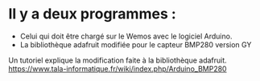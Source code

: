 # Il y a deux programmes :
* Celui qui doit être chargé sur le Wemos avec le logiciel Arduino.
* La bibliothèque adafruit modifiée pour le capteur BMP280 version GY

Un tutoriel explique la modification faite à la bibliothèque adafruit.
https://www.tala-informatique.fr/wiki/index.php/Arduino_BMP280 
